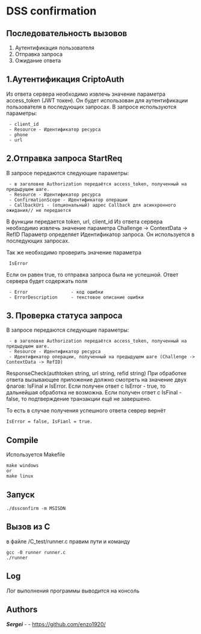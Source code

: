 # DSS confirmation

## Последовательность вызовов
 
 1. Аутентификация пользователя
 2. Отправка запроса
 3. Ожидание ответа




## 1.Аутентификация CriptoAuth
Из ответа сервера необходимо  извлечь значение параметра access_token (JWT токен).
Он будет использован для аутентификации пользователя в последующих запросах.
В запросе используются параметры:

```
 - client_id
 - Resource - Идентификатор ресурса
 - phone
 - url
```
## 2.Отправка запроса StartReq

В запросе передаются следующие параметры:

```
 - в заголовке Authorization передаётся access_token, полученный на предыдущем шаге.
 - Resource - Идентификатор ресурса
 - ConfirmationScope - Идентификатор операции
 - CallbackUri - (опциональный) адрес Callback для асинхронного ожидания// не передается
```
В функции передается token, url, client_id
Из ответа сервера необходимо извлечь значение параметра
Challenge -> ContextData -> RefID
Параметр определяет Идентификатор запроса. 
Он используется в последующих запросах.

Так же необходимо проверить значение параметра
```
 IsError
```
Если он равен true, то отправка запроса  была не успешной.
Ответ сервера будет содержать поля
```
 - Error  				- код ошибки
 - ErrorDescription     - текстовое описание ошибки
```
## 3. Проверка статуса запроса
В запросе передаются следующие параметры:
```
 - в заголовке Authorization передаётся access_token, полученный на предыдущем шаге.
 - Resource - Идентификатор ресурса
 - Идентификатор операции, полученный на предыдущем шаге (Challenge -> ContextData -> RefID)
```
ResponseCheck(authtoken string, url string, refid string)
При обработке ответа вызывающее приложение должно смотреть на значение двух флагов: IsFinal и IsError.
Если получен ответ с IsError - true, то дальнейшая обработка не возможна.
Если получен ответ с IsFinal - false, то подтверждение транзакции ещё не завершено.

То есть в случае получения успешного ответа  севрер вернёт 
```
IsError = false, IsFianl = true.
```

## Compile
Используется Makefile
```
make windows
or
make linux 
```

## Запуск
```
./dssconfirm -m MSISDN
```

## Вызов из C
в файле /C_test/runner.c правим пути и команду 
```
gcc -0 runner runner.c
./runner
```


## Log 
Лог выполнения программы выводится на консоль


## Authors

***Sergei*** - - https://github.com/enzo1920/
